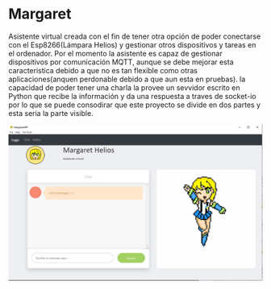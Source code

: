 # Margaret
Asistente virtual creada con el fin de tener otra opción de poder conectarse con el Esp8266(Lámpara Helios) y gestionar otros dispositivos y tareas en el ordenador. Por el momento la asistente es capaz de gestionar dispositivos por comunicación MQTT, aunque se debe mejorar esta caracteristica debido a que no es tan flexible como otras aplicaciones(anquen perdonable debido a que aun esta en pruebas). la capacidad de poder tener una charla la provee un sevvidor escrito en Python que recibe la información y da una respuesta a traves de socket-io por lo que se puede consodirar que este proyecto se divide en dos partes y esta seria la parte visible.

![Alt text](https://github.com/sant77/Margaret/blob/master/docs/muestra.png)

